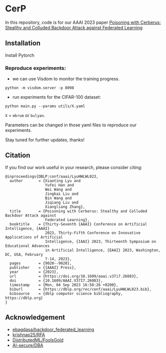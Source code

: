 # CerP
In this repository, code is for our AAAI 2023 paper [Poisoning with Cerberus: Stealthy and Colluded Backdoor Attack against Federated Learning](https://ojs.aaai.org/index.php/AAAI/article/view/26083)

## Installation
Install Pytorch

### Reproduce experiments:

- we can use Visdom to monitor the training progress.
```
python -m visdom.server -p 8098
```

- run experiments for the CIFAR-100 dataset:
```
python main.py --params utils/X.yaml
```
`X` = `mkrum` or `bulyan`. 

Parameters can be changed in those yaml files to reproduce our experiments.



Stay tuned for further updates, thanks!

## Citation
If you find our work useful in your research, please consider citing:
```
@inproceedings{DBLP:conf/aaai/LyuHWLWL023,
  author       = {Xiaoting Lyu and
                  Yufei Han and
                  Wei Wang and
                  Jingkai Liu and
                  Bin Wang and
                  Jiqiang Liu and
                  Xiangliang Zhang},
  title        = {Poisoning with Cerberus: Stealthy and Colluded Backdoor Attack against
                  Federated Learning},
  booktitle    = {Thirty-Seventh {AAAI} Conference on Artificial Intelligence, {AAAI}
                  2023, Thirty-Fifth Conference on Innovative Applications of Artificial
                  Intelligence, {IAAI} 2023, Thirteenth Symposium on Educational Advances
                  in Artificial Intelligence, {EAAI} 2023, Washington, DC, USA, February
                  7-14, 2023},
  pages        = {9020--9028},
  publisher    = {{AAAI} Press},
  year         = {2023},
  url          = {https://doi.org/10.1609/aaai.v37i7.26083},
  doi          = {10.1609/AAAI.V37I7.26083},
  timestamp    = {Mon, 04 Sep 2023 16:50:26 +0200},
  biburl       = {https://dblp.org/rec/conf/aaai/LyuHWLWL023.bib},
  bibsource    = {dblp computer science bibliography, https://dblp.org}
}
```
## Acknowledgement 
- [ebagdasa/backdoor_federated_learning](https://github.com/ebagdasa/backdoor_federated_learning)
- [krishnap25/RFA](https://github.com/krishnap25/RFA)
- [DistributedML/FoolsGold](https://github.com/DistributedML/FoolsGold)
- [AI-secure/DBA](https://github.com/AI-secure/DBA)